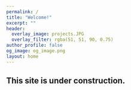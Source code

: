 ```yaml
---
permalink: /
title: "Welcome!"
excerpt: ""
header:
  overlay_image: projects.JPG
  overlay_filter: rgba(51, 51, 90, 0.75)
author_profile: false
og_image: og_image.png
layout: home
---
```


This site is under construction.
------